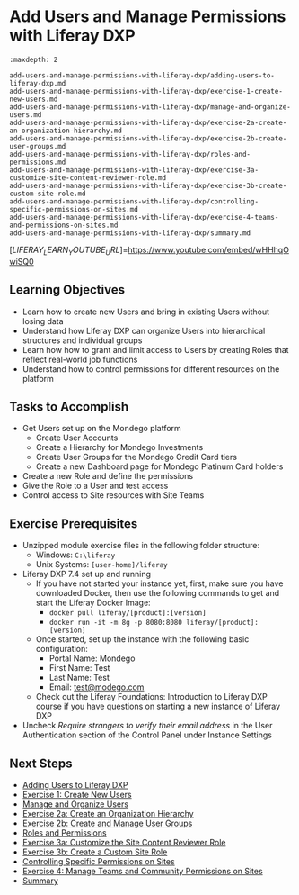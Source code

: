 # Add Users and Manage Permissions with Liferay DXP

```{toctree}
:maxdepth: 2

add-users-and-manage-permissions-with-liferay-dxp/adding-users-to-liferay-dxp.md
add-users-and-manage-permissions-with-liferay-dxp/exercise-1-create-new-users.md
add-users-and-manage-permissions-with-liferay-dxp/manage-and-organize-users.md
add-users-and-manage-permissions-with-liferay-dxp/exercise-2a-create-an-organization-hierarchy.md
add-users-and-manage-permissions-with-liferay-dxp/exercise-2b-create-user-groups.md
add-users-and-manage-permissions-with-liferay-dxp/roles-and-permissions.md
add-users-and-manage-permissions-with-liferay-dxp/exercise-3a-customize-site-content-reviewer-role.md
add-users-and-manage-permissions-with-liferay-dxp/exercise-3b-create-custom-site-role.md
add-users-and-manage-permissions-with-liferay-dxp/controlling-specific-permissions-on-sites.md
add-users-and-manage-permissions-with-liferay-dxp/exercise-4-teams-and-permissions-on-sites.md
add-users-and-manage-permissions-with-liferay-dxp/summary.md
```

[$LIFERAY_LEARN_YOUTUBE_URL$]=https://www.youtube.com/embed/wHHhqOwiSQ0

## Learning Objectives

* Learn how to create new Users and bring in existing Users without losing data
* Understand how Liferay DXP can organize Users into hierarchical structures and individual groups
* Learn how how to grant and limit access to Users by creating Roles that reflect real-world job functions 
* Understand how to control permissions for different resources on the platform

## Tasks to Accomplish

* Get Users set up on the Mondego platform
    * Create User Accounts
    * Create a Hierarchy for Mondego Investments
    * Create User Groups for the Mondego Credit Card tiers
    * Create a new Dashboard page for Mondego Platinum Card holders
* Create a new Role and define the permissions
* Give the Role to a User and test access
* Control access to Site resources with Site Teams

## Exercise Prerequisites

* Unzipped module exercise files in the following folder structure:
	- Windows: `C:\liferay`
	- Unix Systems: `[user-home]/liferay`
* Liferay DXP 7.4 set up and running
    - If you have not started your instance yet, first, make sure you have downloaded Docker, then use the following commands to get and start the Liferay Docker Image: 
        * `docker pull liferay/[product]:[version]`
        * `docker run -it -m 8g -p 8080:8080 liferay/[product]:[version]`
    - Once started, set up the instance with the following basic configuration:
        * Portal Name: Mondego
        * First Name: Test
        * Last Name: Test
        * Email: test@modego.com
    - Check out the Liferay Foundations: Introduction to Liferay DXP course if you have questions on starting a new instance of Liferay DXP
* Uncheck _Require strangers to verify their email address_ in the User Authentication section of the Control Panel under Instance Settings

## Next Steps

* [Adding Users to Liferay DXP](./add-users-and-manage-permissions-with-liferay-dxp/adding-users-to-liferay-dxp.md) 
* [Exercise 1: Create New Users](./add-users-and-manage-permissions-with-liferay-dxp/exercise-1-create-new-users.md) 
* [Manage and Organize Users](./add-users-and-manage-permissions-with-liferay-dxp/manage-and-organize-users.md) 
* [Exercise 2a: Create an Organization Hierarchy](./add-users-and-manage-permissions-with-liferay-dxp/exercise-2a-create-an-organization-hierarchy.md) 
* [Exercise 2b: Create and Manage User Groups](./add-users-and-manage-permissions-with-liferay-dxp/exercise-2b-create-user-groups.md) 
* [Roles and Permissions](./add-users-and-manage-permissions-with-liferay-dxp/roles-and-permissions.md) 
* [Exercise 3a: Customize the Site Content Reviewer Role](./add-users-and-manage-permissions-with-liferay-dxp/exercise-3a-customize-site-content-reviewer-role.md) 
* [Exercise 3b: Create a Custom Site Role](./add-users-and-manage-permissions-with-liferay-dxp/exercise-3b-create-custom-site-role.md) 
* [Controlling Specific Permissions on Sites](./add-users-and-manage-permissions-with-liferay-dxp/controlling-specific-permissions-on-sites.md) 
* [Exercise 4: Manage Teams and Community Permissions on Sites](./add-users-and-manage-permissions-with-liferay-dxp/exercise-4-teams-and-permissions-on-sites.md) 
* [Summary](./add-users-and-manage-permissions-with-liferay-dxp/summary.md)